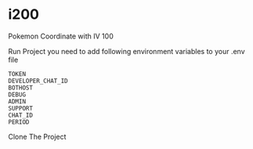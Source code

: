 # i200 
Pokemon Coordinate with IV 100

Run Project you need to add following environment variables to your .env file

`TOKEN`
<br>
`DEVELOPER_CHAT_ID`
<br>
`BOTHOST`
<br>
`DEBUG`
<br>
`ADMIN`
<br>
`SUPPORT`
<br>
`CHAT_ID`
<br>
`PERIOD`
<br>


Clone The Project